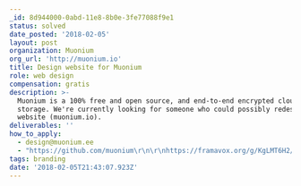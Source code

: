 ```yaml
---
_id: 8d944000-0abd-11e8-8b0e-3fe77088f9e1
status: solved
date_posted: '2018-02-05'
layout: post
organization: Muonium
org_url: 'http://muonium.io'
title: Design website for Muonium
role: web design
compensation: gratis
description: >-
  Muonium is a 100% free and open source, and end-to-end encrypted cloud
  storage. We're currently looking for someone who could possibly redesign our
  website (muonium.io).
deliverables: ''
how_to_apply:
  - design@muonium.ee
  - "https://github.com/muonium\r\n\r\nhttps://framavox.org/g/KgLMT6H2/muonium"
tags: branding
date: '2018-02-05T21:43:07.923Z'
---
```

 
